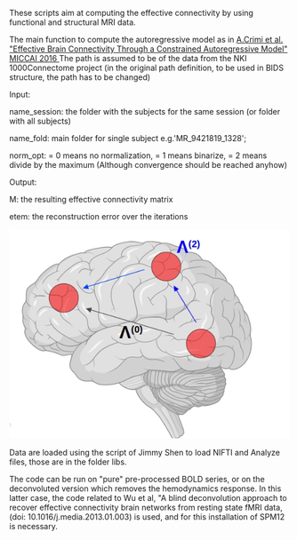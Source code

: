 These scripts aim at computing the effective connectivity by using functional and structural MRI data. 

The main function to compute the autoregressive model as in <a href="https://link.springer.com/chapter/10.1007/978-3-319-46720-7_17" target="_blank"> A.Crimi et al. "Effective Brain Connectivity Through a Constrained Autoregressive Model" MICCAI 2016
</a> 
The path is assumed to be of the data from the NKI 1000Connectome project (in the original path definition, to be used in BIDS structure, the path has to be changed)

Input: 

name_session: the folder with the subjects for the same session (or folder with all subjects)

name_fold: main folder for single subject e.g.'MR_9421819_1328';

norm_opt: = 0 means no normalization, = 1 means binarize, = 2 means divide by the maximum
(Although convergence should be reached anyhow)

Output:

M: the resulting effective connectivity matrix

etem: the reconstruction error over the iterations

![alt text](https://github.com/alecrimi/effective_connectivity_toolbox/blob/master/nft.jpg)


Data are loaded using the script of Jimmy Shen to load NIFTI and Analyze files, those are in the folder libs.

The code can be run on "pure" pre-processed BOLD series, or on the deconvoluted version which removes the hemodynamics response. In this latter case, the code related to  Wu et al, "A blind deconvolution approach to recover effective connectivity brain networks from resting state fMRI data, (doi: 10.1016/j.media.2013.01.003) is used, and for this installation of SPM12 is necessary.
